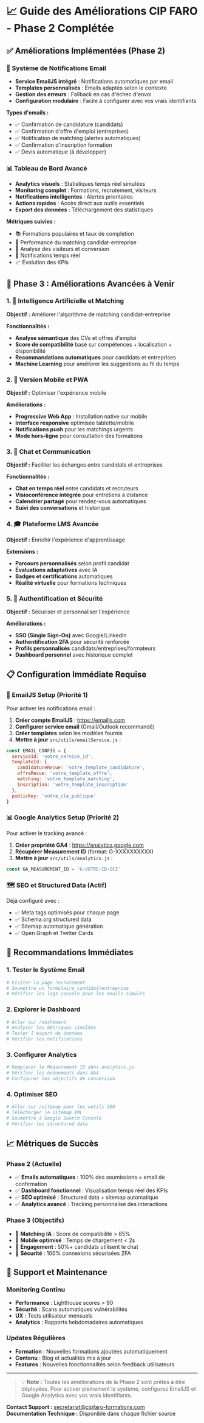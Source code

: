 # 📈 Guide des Améliorations CIP FARO - Phase 2 Complétée

## ✅ Améliorations Implémentées (Phase 2)

### 🔧 Système de Notifications Email
- **Service EmailJS intégré** : Notifications automatiques par email
- **Templates personnalisés** : Emails adaptés selon le contexte
- **Gestion des erreurs** : Fallback en cas d'échec d'envoi
- **Configuration modulaire** : Facile à configurer avec vos vrais identifiants

**Types d'emails :**
- ✅ Confirmation de candidature (candidats)
- ✅ Confirmation d'offre d'emploi (entreprises)  
- ✅ Notification de matching (alertes automatiques)
- ✅ Confirmation d'inscription formation
- ✅ Devis automatique (à développer)

### 📊 Tableau de Bord Avancé
- **Analytics visuels** : Statistiques temps réel simulées
- **Monitoring complet** : Formations, recrutement, visiteurs
- **Notifications intelligentes** : Alertes prioritaires
- **Actions rapides** : Accès direct aux outils essentiels
- **Export des données** : Téléchargement des statistiques

**Métriques suivies :**
- 📚 Formations populaires et taux de completion
- 🎯 Performance du matching candidat-entreprise  
- 👥 Analyse des visiteurs et conversion
- 🔔 Notifications temps réel
- 📈 Evolution des KPIs

## 🚀 Phase 3 : Améliorations Avancées à Venir

### 1. 🤖 Intelligence Artificielle et Matching
**Objectif :** Améliorer l'algorithme de matching candidat-entreprise

**Fonctionnalités :**
- **Analyse sémantique** des CVs et offres d'emploi
- **Score de compatibilité** basé sur compétences + localisation + disponibilité
- **Recommandations automatiques** pour candidats et entreprises
- **Machine Learning** pour améliorer les suggestions au fil du temps

### 2. 📱 Version Mobile et PWA
**Objectif :** Optimiser l'expérience mobile

**Améliorations :**
- **Progressive Web App** : Installation native sur mobile
- **Interface responsive** optimisée tablette/mobile
- **Notifications push** pour les matchings urgents
- **Mode hors-ligne** pour consultation des formations

### 3. 💬 Chat et Communication
**Objectif :** Faciliter les échanges entre candidats et entreprises

**Fonctionnalités :**
- **Chat en temps réel** entre candidats et recruteurs
- **Visioconférence intégrée** pour entretiens à distance
- **Calendrier partagé** pour rendez-vous automatiques
- **Suivi des conversations** et historique

### 4. 🎓 Plateforme LMS Avancée
**Objectif :** Enrichir l'expérience d'apprentissage

**Extensions :**
- **Parcours personnalisés** selon profil candidat
- **Évaluations adaptatives** avec IA
- **Badges et certifications** automatiques
- **Réalité virtuelle** pour formations techniques

### 5. 🔐 Authentification et Sécurité
**Objectif :** Sécuriser et personnaliser l'expérience

**Améliorations :**
- **SSO (Single Sign-On)** avec Google/LinkedIn
- **Authentification 2FA** pour sécurité renforcée  
- **Profils personnalisés** candidats/entreprises/formateurs
- **Dashboard personnel** avec historique complet

## 📋 Configuration Immédiate Requise

### 🔧 EmailJS Setup (Priorité 1)
Pour activer les notifications email :

1. **Créer compte EmailJS** : https://emailjs.com
2. **Configurer service email** (Gmail/Outlook recommandé)
3. **Créer templates** selon les modèles fournis
4. **Mettre à jour** `src/utils/emailService.js` :
```javascript
const EMAIL_CONFIG = {
  serviceId: 'votre_service_id',
  templateId: {
    candidatureRecue: 'votre_template_candidature',
    offreRecue: 'votre_template_offre',
    matching: 'votre_template_matching',
    inscription: 'votre_template_inscription'
  },
  publicKey: 'votre_cle_publique'
}
```

### 📊 Google Analytics Setup (Priorité 2)
Pour activer le tracking avancé :

1. **Créer propriété GA4** : https://analytics.google.com
2. **Récupérer Measurement ID** (format: G-XXXXXXXXXX)
3. **Mettre à jour** `src/utils/analytics.js` :
```javascript
const GA_MEASUREMENT_ID = 'G-VOTRE-ID-ICI'
```

### 🗺️ SEO et Structured Data (Actif)
Déjà configuré avec :
- ✅ Meta tags optimisés pour chaque page
- ✅ Schema.org structured data
- ✅ Sitemap automatique génération
- ✅ Open Graph et Twitter Cards

## 🎯 Recommandations Immédiates

### 1. **Tester le Système Email**
```bash
# Visiter la page recrutement
# Soumettre un formulaire candidat/entreprise  
# Vérifier les logs console pour les emails simulés
```

### 2. **Explorer le Dashboard**
```bash
# Aller sur /dashboard
# Analyser les métriques simulées
# Tester l'export de données
# Vérifier les notifications
```

### 3. **Configurer Analytics**
```bash
# Remplacer le Measurement ID dans analytics.js
# Vérifier les événements dans GA4
# Configurer les objectifs de conversion
```

### 4. **Optimiser SEO**
```bash
# Aller sur /sitemap pour les outils SEO
# Télécharger le sitemap XML
# Soumettre à Google Search Console
# Vérifier les structured data
```

## 📈 Métriques de Succès

### Phase 2 (Actuelle)
- ✅ **Emails automatiques** : 100% des soumissions = email de confirmation
- ✅ **Dashboard fonctionnel** : Visualisation temps réel des KPIs
- ✅ **SEO optimisé** : Structured data + sitemap automatique
- ✅ **Analytics avancé** : Tracking personnalisé des interactions

### Phase 3 (Objectifs)
- 🎯 **Matching IA** : Score de compatibilité > 85%
- 📱 **Mobile optimisé** : Temps de chargement < 2s
- 💬 **Engagement** : 50%+ candidats utilisent le chat
- 🔐 **Sécurité** : 100% connexions sécurisées 2FA

## 🤝 Support et Maintenance

### Monitoring Continu
- **Performance** : Lighthouse scores > 90
- **Sécurité** : Scans automatiques vulnérabilités  
- **UX** : Tests utilisateur mensuels
- **Analytics** : Rapports hebdomadaires automatiques

### Updates Régulières
- **Formation** : Nouvelles formations ajoutées automatiquement
- **Contenu** : Blog et actualités mis à jour
- **Features** : Nouvelles fonctionnalités selon feedback utilisateurs

---

> 💡 **Note :** Toutes les améliorations de la Phase 2 sont prêtes à être déployées. Pour activer pleinement le système, configurez EmailJS et Google Analytics avec vos vrais identifiants.

**Contact Support :** secretariat@cipfaro-formations.com  
**Documentation Technique :** Disponible dans chaque fichier source